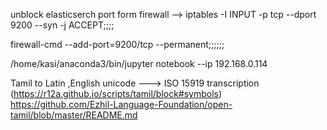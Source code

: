 unblock elasticserch port form firewall --> iptables -I INPUT -p tcp --dport 9200 --syn -j ACCEPT;;;;

firewall-cmd --add-port=9200/tcp --permanent;;;;;;


/home/kasi/anaconda3/bin/jupyter notebook --ip 192.168.0.114

Tamil to Latin ,English unicode ---> ISO 15919 transcription (https://r12a.github.io/scripts/tamil/block#symbols)
https://github.com/Ezhil-Language-Foundation/open-tamil/blob/master/README.md
